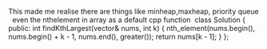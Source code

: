 This made me realise there are things like minheap,maxheap, priority queue
​
​
even the nthelement in array as a default cpp function
​
class Solution {
public:
int findKthLargest(vector<int>& nums, int k) {
nth_element(nums.begin(), nums.begin() + k - 1, nums.end(), greater<int>());
return nums[k - 1];
}
};
​